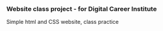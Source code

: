 ### Website class project - for Digital Career Institute

Simple html and CSS website, class practice 